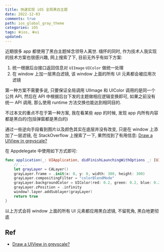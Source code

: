 ```yaml
---
title: 快速实现 iOS 全局黑白主题
date: 2022-12-03
comments: true
path: ios_global_gray_theme
categories: iOS
tags: ⦿ios, ⦿ui
updated:
---
```


近期很多 app 都使用了黑白主题悼念领导人离世. 缅怀的同时, 作为技术人我实现的技术方案也很感兴趣, 网上搜索了下, 目前无外乎有如下方案:

1. 统一根据后台接口返回信息对 `UIImage` `UIColor` 做统一处理
2. 在 window 上加一层黑白滤镜, 该 window 上面的所有 UI 元素都会被应用次滤镜

<!-- more -->

第一种方案不需要多说, 只要保证全局调用 UIImage 和 UIColor 调用的是同一个公共 API, 然后在 API 中根据后台下发的主题做相应逻辑变换即可, 如果之前没有统一 API 调用, 那么使用 runtime 方法交换也能达到相同目的.

不过本文的重点不在于第一种方案, 我在看某些 app 的时候, 发现 app 内所有内容都是黑白的(包括弹窗都是黑白的)

通过一些逆向手段看到图片以及颜色其实在底层并没有改变, 只是在 window 上添加了一层滤镜, 在 StackOverflow 上搜索了一下, 果然找到了有用信息: [Draw a UIView in greyscale?](https://stackoverflow.com/a/67436327/11884593)

在 Appdelegate 中使用如下方式即可:

```swift
func application(_: UIApplication, didFinishLaunchingWithOptions _: [UIApplicationLaunchOptionsKey: Any]?) -> Bool {
    // ...
    let grayLayer = CALayer()
    grayLayer.frame = .init(x: 0, y: 0, width: 300, height: 300)
    grayLayer.compositingFilter = "colorBlendMode"
    grayLayer.backgroundColor = UIColor(red: 0.2, green: 0.2, blue: 0.2, alpha: 1.0).cgColor
    grayLayer.zPosition = .infinity
    window?.layer.addSublayer(grayLayer)
    return true
}
```

以上方式会将 window 上面的所有 UI 元素都应用黑白滤镜, 不留死角, 黑白地更彻底

## Ref

- [Draw a UIView in greyscale?](https://stackoverflow.com/a/67436327/11884593)
